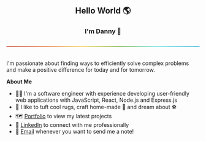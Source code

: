 <h2 align="center">Hello World 🌎</h2>
<h3 align="center">
    I'm Danny 👋</h3>
</h3>

<div align="center">
  <img src="https://raw.githubusercontent.com/codinasion/.github/master/assets/rainbow-hr.png" alt="rainbow hr" width="100%" height="70%">
</div>
<br>

I'm passionate about finding ways to efficiently solve complex problems and make a positive difference for today and for tomorrow. 

**About Me**

- 👨‍💻 I'm a software engineer with experience developing user-friendly web applications with JavaScript, React, Node.js and Express.js
- 🕺 I like to tuft cool rugs, craft home-made 🧋 and dream about ⚽️
- 🗺️ [Portfolio](https://portfolio-dbae.netlify.app) to view my latest projects
- 💼 [LinkedIn](https://linkedin.com/in/daniel-eze-bae) to connect with me professionally 
- 📨 [Email](mailto:danibae91@gmail.com) whenever you want to send me a note! 

<!---
danveb/danveb is a ✨ special ✨ repository because its `README.md` (this file) appears on your GitHub profile.
You can click the Preview link to take a look at your changes.
--->

